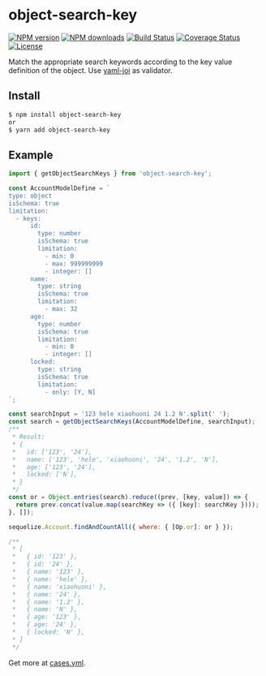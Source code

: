 # object-search-key

[![NPM version](https://img.shields.io/npm/v/object-search-key.svg?style=flat)](https://npmjs.org/package/object-search-key)
[![NPM downloads](http://img.shields.io/npm/dm/object-search-key.svg?style=flat)](https://npmjs.org/package/object-search-key)
[![Build Status](https://travis-ci.com/alitajs/object-search-key.svg?branch=master)](https://travis-ci.com/alitajs/object-search-key)
[![Coverage Status](https://coveralls.io/repos/github/alitajs/object-search-key/badge.svg?branch=master)](https://coveralls.io/github/alitajs/object-search-key?branch=master)
[![License](https://img.shields.io/npm/l/object-search-key.svg)](https://npmjs.org/package/object-search-key)

Match the appropriate search keywords according to the key value definition of the object. Use [yaml-joi](https://github.com/alitajs/yaml-joi) as validator.

## Install

```bash
$ npm install object-search-key
or
$ yarn add object-search-key
```

## Example

```js
import { getObjectSearchKeys } from 'object-search-key';

const AccountModelDefine = `
type: object
isSchema: true
limitation:
  - keys:
      id:
        type: number
        isSchema: true
        limitation:
          - min: 0
          - max: 999999999
          - integer: []
      name:
        type: string
        isSchema: true
        limitation:
          - max: 32
      age:
        type: number
        isSchema: true
        limitation:
          - min: 0
          - integer: []
      locked:
        type: string
        isSchema: true
        limitation:
          - only: [Y, N]
`;

const searchInput = '123 hele xiaohuoni 24 1.2 N'.split(' ');
const search = getObjectSearchKeys(AccountModelDefine, searchInput);
/**
 * Result:
 * {
 *   id: ['123', '24'],
 *   name: ['123', 'hele', 'xiaohuoni', '24', '1.2', 'N'],
 *   age: ['123', '24'],
 *   locked: ['N'],
 * }
 */
const or = Object.entries(search).reduce((prev, [key, value]) => {
  return prev.concat(value.map(searchKey => ({ [key]: searchKey })));
}, []);

sequelize.Account.findAndCountAll({ where: { [Op.or]: or } });

/**
 * [
 *   { id: '123' },
 *   { id: '24' },
 *   { name: '123' },
 *   { name: 'hele' },
 *   { name: 'xiaohuoni' },
 *   { name: '24' },
 *   { name: '1.2' },
 *   { name: 'N' },
 *   { age: '123' },
 *   { age: '24' },
 *   { locked: 'N' },
 * ]
 */
```

Get more at [cases.yml](https://github.com/alitajs/object-search-key/blob/master/tests/cases.yml).
